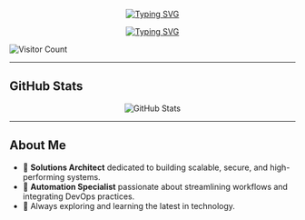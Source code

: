 <!-- Name (Typing SVG) -->
<p align="center">
  <a href="https://git.io/typing-svg">
    <img 
      src="https://readme-typing-svg.demolab.com?font=Fira+Code&size=22&duration=1&pause=1000&color=8470D8&center=true&vCenter=true&repeat=false&width=440&height=45&lines=John+Neilssien" 
      alt="Typing SVG" 
    />
  </a>
</p>

<!-- Title + Tagline (Typing SVG) -->
<p align="center">
  <a href="https://git.io/typing-svg">
    <img 
      src="https://readme-typing-svg.demolab.com?font=Fira+Code&size=28&pause=1000&color=8470D8&center=true&vCenter=true&width=460&lines=Solutions+Architect;Automation+Specialist;Always+Learning+%26+Exploring" 
      alt="Typing SVG" 
    />
  </a>
</p>

<!-- Profile Views Badge -->
![Visitor Count](https://gpvc.arturio.dev/jneilssien)

---

## GitHub Stats

<p align="center">
  <img
    alt="GitHub Stats"
    src="https://github-readme-stats.vercel.app/api?username=jneilssien&show_icons=true&hide=stars,issues&count_private=true&include_all_commits=true&title_color=8470D8&text_color=FFFFFF&icon_color=8470D8&bg_color=1F222E&hide_border=true"
  />
</p>

---

## About Me

- 🏢 **Solutions Architect** dedicated to building scalable, secure, and high-performing systems.  
- 🤖 **Automation Specialist** passionate about streamlining workflows and integrating DevOps practices.  
- 🌱 Always exploring and learning the latest in technology.
